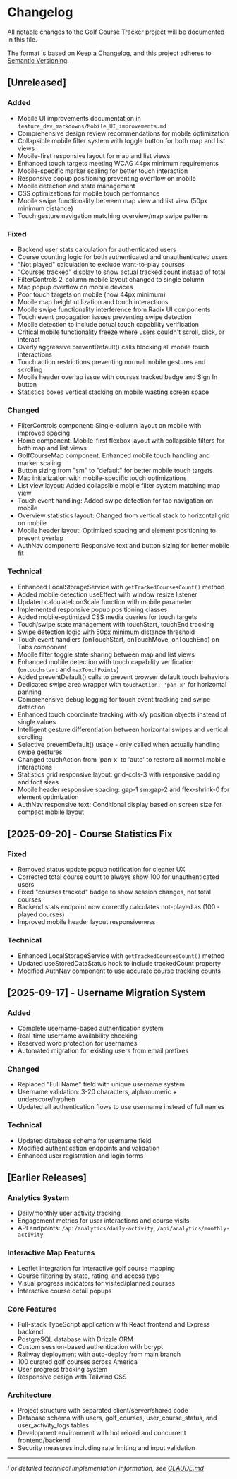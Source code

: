 # Changelog

All notable changes to the Golf Course Tracker project will be documented in this file.

The format is based on [Keep a Changelog](https://keepachangelog.com/en/1.0.0/),
and this project adheres to [Semantic Versioning](https://semver.org/spec/v2.0.0.html).

## [Unreleased]

### Added
- Mobile UI improvements documentation in `feature_dev_markdowns/Mobile_UI_improvements.md`
- Comprehensive design review recommendations for mobile optimization
- Collapsible mobile filter system with toggle button for both map and list views
- Mobile-first responsive layout for map and list views
- Enhanced touch targets meeting WCAG 44px minimum requirements
- Mobile-specific marker scaling for better touch interaction
- Responsive popup positioning preventing overflow on mobile
- Mobile detection and state management
- CSS optimizations for mobile touch performance
- Mobile swipe functionality between map view and list view (50px minimum distance)
- Touch gesture navigation matching overview/map swipe patterns

### Fixed
- Backend user stats calculation for authenticated users
- Course counting logic for both authenticated and unauthenticated users
- "Not played" calculation to exclude want-to-play courses
- "Courses tracked" display to show actual tracked count instead of total
- FilterControls 2-column mobile layout changed to single column
- Map popup overflow on mobile devices
- Poor touch targets on mobile (now 44px minimum)
- Mobile map height utilization and touch interactions
- Mobile swipe functionality interference from Radix UI components
- Touch event propagation issues preventing swipe detection
- Mobile detection to include actual touch capability verification
- Critical mobile functionality freeze where users couldn't scroll, click, or interact
- Overly aggressive preventDefault() calls blocking all mobile touch interactions
- Touch action restrictions preventing normal mobile gestures and scrolling
- Mobile header overlap issue with courses tracked badge and Sign In button
- Statistics boxes vertical stacking on mobile wasting screen space

### Changed
- FilterControls component: Single-column layout on mobile with improved spacing
- Home component: Mobile-first flexbox layout with collapsible filters for both map and list views
- GolfCourseMap component: Enhanced mobile touch handling and marker scaling
- Button sizing from "sm" to "default" for better mobile touch targets
- Map initialization with mobile-specific touch optimizations
- List view layout: Added collapsible mobile filter system matching map view
- Touch event handling: Added swipe detection for tab navigation on mobile
- Overview statistics layout: Changed from vertical stack to horizontal grid on mobile
- Mobile header layout: Optimized spacing and element positioning to prevent overlap
- AuthNav component: Responsive text and button sizing for better mobile fit

### Technical
- Enhanced LocalStorageService with `getTrackedCoursesCount()` method
- Added mobile detection useEffect with window resize listener
- Updated calculateIconScale function with mobile parameter
- Implemented responsive popup positioning classes
- Added mobile-optimized CSS media queries for touch targets
- Touch/swipe state management with touchStart, touchEnd tracking
- Swipe detection logic with 50px minimum distance threshold
- Touch event handlers (onTouchStart, onTouchMove, onTouchEnd) on Tabs component
- Mobile filter toggle state sharing between map and list views
- Enhanced mobile detection with touch capability verification (`ontouchstart` and `maxTouchPoints`)
- Added preventDefault() calls to prevent browser default touch behaviors
- Dedicated swipe area wrapper with `touchAction: 'pan-x'` for horizontal panning
- Comprehensive debug logging for touch event tracking and swipe detection
- Enhanced touch coordinate tracking with x/y position objects instead of single values
- Intelligent gesture differentiation between horizontal swipes and vertical scrolling
- Selective preventDefault() usage - only called when actually handling swipe gestures
- Changed touchAction from 'pan-x' to 'auto' to restore all normal mobile interactions
- Statistics grid responsive layout: grid-cols-3 with responsive padding and font sizes
- Mobile header responsive spacing: gap-1 sm:gap-2 and flex-shrink-0 for element optimization
- AuthNav responsive text: Conditional display based on screen size for compact mobile layout

## [2025-09-20] - Course Statistics Fix

### Fixed
- Removed status update popup notification for cleaner UX
- Corrected total course count to always show 100 for unauthenticated users
- Fixed "courses tracked" badge to show session changes, not total courses
- Backend stats endpoint now correctly calculates not-played as (100 - played courses)
- Improved mobile header layout responsiveness

### Technical
- Enhanced LocalStorageService with `getTrackedCoursesCount()` method
- Updated useStoredDataStatus hook to include trackedCount property
- Modified AuthNav component to use accurate course tracking counts

## [2025-09-17] - Username Migration System

### Added
- Complete username-based authentication system
- Real-time username availability checking
- Reserved word protection for usernames
- Automated migration for existing users from email prefixes

### Changed
- Replaced "Full Name" field with unique username system
- Username validation: 3-20 characters, alphanumeric + underscore/hyphen
- Updated all authentication flows to use username instead of full names

### Technical
- Updated database schema for username field
- Modified authentication endpoints and validation
- Enhanced user registration and login forms

## [Earlier Releases]

### Analytics System
- Daily/monthly user activity tracking
- Engagement metrics for user interactions and course visits
- API endpoints: `/api/analytics/daily-activity`, `/api/analytics/monthly-activity`

### Interactive Map Features
- Leaflet integration for interactive golf course mapping
- Course filtering by state, rating, and access type
- Visual progress indicators for visited/planned courses
- Interactive course detail popups

### Core Features
- Full-stack TypeScript application with React frontend and Express backend
- PostgreSQL database with Drizzle ORM
- Custom session-based authentication with bcrypt
- Railway deployment with auto-deploy from main branch
- 100 curated golf courses across America
- User progress tracking system
- Responsive design with Tailwind CSS

### Architecture
- Project structure with separated client/server/shared code
- Database schema with users, golf_courses, user_course_status, and user_activity_logs tables
- Development environment with hot reload and concurrent frontend/backend
- Security measures including rate limiting and input validation

---

*For detailed technical implementation information, see [CLAUDE.md](./CLAUDE.md)*